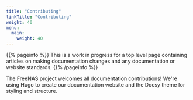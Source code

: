 ```yaml
---
title: "Contributing"
linkTitle: "Contributing"
weight: 40
menu:
  main:
    weight: 40
---
```


{{% pageinfo %}}
This is a work in progress for a top level page containing articles on making documentation changes and any documentation or website standards.
{{% /pageinfo %}}


The FreeNAS project welcomes all documentation contributions!
We're using Hugo to create our documentation website and the Docsy theme for styling and structure.

